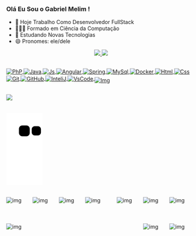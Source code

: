 ### Olá Eu Sou o Gabriel Melim !


- 🔭 Hoje Trabalho Como Desenvolvedor FullStack
- 👨🏻‍🎓 Formado em Ciência da Computação 
- 🌱 Estudando Novas Tecnologias
- 😄 Pronomes: ele/dele

<div align="center">
  <a href="https://github.com/gabrielmelim">
  <img height="140em" src="https://github-readme-stats.vercel.app/api?username=gabrielmelim&show_icons=true&theme=chartreuse-dark&include_all_commits=true&count_private=true"/>
  <img height="140em" src="https://github-readme-stats.vercel.app/api/top-langs/?username=gabrielmelim&layout=compact&langs_count=7&theme=chartreuse-dark"/>
</div>
  
  ##
<div>
<img align="center" alt="PhP" height="50" width="50" src="https://cdn.jsdelivr.net/gh/devicons/devicon/icons/php/php-plain.svg" />
<img align="center" alt="Java" height="50" width="50" src="https://cdn.jsdelivr.net/gh/devicons/devicon/icons/java/java-original-wordmark.svg" /> 
<img align="center" alt="Js" height="30" width="30" src="https://cdn.jsdelivr.net/gh/devicons/devicon/icons/javascript/javascript-plain.svg" />
<img align="center" alt="Angular" height="80" width="80" src="https://cdn.jsdelivr.net/gh/devicons/devicon/icons/angularjs/angularjs-plain-wordmark.svg" />
<img align="center" alt="Spring" height="50" width="50" src="https://cdn.jsdelivr.net/gh/devicons/devicon/icons/spring/spring-original-wordmark.svg" />
<img align="center" alt="MySql" height="50" width="50" src="https://cdn.jsdelivr.net/gh/devicons/devicon/icons/mysql/mysql-original-wordmark.svg" />
<img align="center" alt="Docker" height="50" width="50" src="https://cdn.jsdelivr.net/gh/devicons/devicon/icons/docker/docker-original-wordmark.svg" />
<img align="center" alt="Html" height="50" width="50" src="https://cdn.jsdelivr.net/gh/devicons/devicon/icons/html5/html5-plain-wordmark.svg" />
<img align="center" alt="Css" height="50" width="50" src="https://cdn.jsdelivr.net/gh/devicons/devicon/icons/css3/css3-plain-wordmark.svg" />
<img align="center" alt="Git" height="50" width="50" src="https://cdn.jsdelivr.net/gh/devicons/devicon/icons/git/git-plain-wordmark.svg"  />
<img align="center" alt="GitHub" height="50" width="50" src="https://img.icons8.com/nolan/64/github.png" /> 
<img align="center" alt="InteliJ" height="80" width="80" src="https://cdn.jsdelivr.net/gh/devicons/devicon/icons/intellij/intellij-original-wordmark.svg" />
<img align="center" alt="VsCode" height="40" width="40" src="https://cdn.jsdelivr.net/gh/devicons/devicon/icons/vscode/vscode-original-wordmark.svg" />
<img align="middle" alt="Img" height="100" width="100" src="https://i.picasion.com/pic92/6683e728d4392d8e43e16f93af651ae5.gif" /> 
</div>
 
##
                                                                                                                                                     
<div> 
<a href="https://www.linkedin.com/in/gabrielmelim/" target="_blank"><img src="https://img.shields.io/badge/LinkedIn-0077B5?style=for-the-badge&logo=linkedin&logoColor=white" target="_blank"></a>                                                                                                                                                 
</div> 

##

![Snake animation](https://github.com/gabrielmelim/gabrielmelim/blob/output/github-contribution-grid-snake.svg)

##
<div>
<img align="right" alt="img" height="70" width="70" src="https://i.picasion.com/pic92/32944df19d16d51f01322a8526565106.gif" />
<img align="left" alt="img" height="70" width="70" src="https://i.picasion.com/pic92/32944df19d16d51f01322a8526565106.gif" /> 
<img align="left" alt="img" height="70" width="70" src="https://i.picasion.com/pic92/d0f4372053f543db780663d7920c5c51.gif" />
<img align="right" alt="img" height="70" width="70" src="https://i.picasion.com/pic92/8bcebd303349e804551fe50e8d7ab53b.gif" />
<img align="left" alt="img" height="70" width="70" src="https://i.picasion.com/pic92/ecb74e96a28cc3240691fc55f23f5f7e.gif" />
<img align="right" alt="img" height="70" width="70" src="https://i.picasion.com/pic92/3346026b5e8d12ff4020323cf9ad6ec8.gif" />
<img align="left" alt="img" height="70" width="70" src="https://i.picasion.com/pic92/f7cc289dccf70e000e2fcbcf3db1d494.gif" />
<img align="right" alt="img" height="70" width="70" src="https://i.picasion.com/pic92/8e8cd07ea96d4ddf605d82c2d67fe133.gif" />
<img align="left" alt="img" height="70" width="70" src="https://i.picasion.com/pic92/bfafb14374b4846518bf489372fd2d4b.gif" />
<img align="right" alt="img" height="70" width="70" src="https://i.picasion.com/pic92/31e51c0d03204352ce3d8d42e9b7504d.gif" />
  
 
</div>
 
                                    
